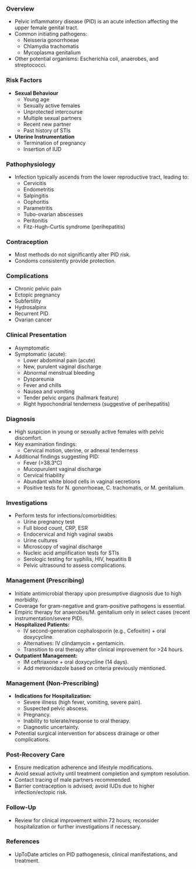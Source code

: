 ### Overview
- Pelvic inflammatory disease (PID) is an acute infection affecting the upper female genital tract.
- Common initiating pathogens:
  - Neisseria gonorrhoeae
  - Chlamydia trachomatis
  - Mycoplasma genitalium
- Other potential organisms: Escherichia coli, anaerobes, and streptococci.

### Risk Factors
- **Sexual Behaviour**
  - Young age
  - Sexually active females
  - Unprotected intercourse
  - Multiple sexual partners
  - Recent new partner
  - Past history of STIs
- **Uterine Instrumentation**
  - Termination of pregnancy
  - Insertion of IUD

### Pathophysiology
- Infection typically ascends from the lower reproductive tract, leading to:
  - Cervicitis
  - Endometritis
  - Salpingitis
  - Oophoritis
  - Parametritis
  - Tubo-ovarian abscesses
  - Peritonitis
  - Fitz-Hugh-Curtis syndrome (perihepatitis)

### Contraception
- Most methods do not significantly alter PID risk.
- Condoms consistently provide protection.

### Complications
- Chronic pelvic pain
- Ectopic pregnancy
- Subfertility
- Hydrosalpinx
- Recurrent PID
- Ovarian cancer

### Clinical Presentation
- Asymptomatic
- Symptomatic (acute):
  - Lower abdominal pain (acute)
  - New, purulent vaginal discharge
  - Abnormal menstrual bleeding
  - Dyspareunia
  - Fever and chills
  - Nausea and vomiting
  - Tender pelvic organs (hallmark feature)
  - Right hypochondrial tenderness (suggestive of perihepatitis)

### Diagnosis
- High suspicion in young or sexually active females with pelvic discomfort.
- Key examination findings:
  - Cervical motion, uterine, or adnexal tenderness
- Additional findings suggesting PID:
  - Fever (>38.3°C)
  - Mucopurulent vaginal discharge
  - Cervical friability
  - Abundant white blood cells in vaginal secretions
  - Positive tests for N. gonorrhoeae, C. trachomatis, or M. genitalium.

### Investigations
- Perform tests for infections/comorbidities:
  - Urine pregnancy test
  - Full blood count, CRP, ESR
  - Endocervical and high vaginal swabs
  - Urine cultures
  - Microscopy of vaginal discharge
  - Nucleic acid amplification tests for STIs
  - Serologic testing for syphilis, HIV, hepatitis B
  - Pelvic ultrasound to assess complications.

### Management (Prescribing)
- Initiate antimicrobial therapy upon presumptive diagnosis due to high morbidity.
- Coverage for gram-negative and gram-positive pathogens is essential.
- Empiric therapy for anaerobes/M. genitalium only in select cases (recent instrumentation/severe PID).
- **Hospitalized Patients:**
  - IV second-generation cephalosporin (e.g., Cefoxitin) + oral doxycycline.
  - Alternatives: IV clindamycin + gentamicin.
  - Transition to oral therapy after clinical improvement for >24 hours.
- **Outpatient Management:**
  - IM ceftriaxone + oral doxycycline (14 days).
  - Add metronidazole based on criteria previously mentioned.

### Management (Non-Prescribing)
- **Indications for Hospitalization:**
  - Severe illness (high fever, vomiting, severe pain).
  - Suspected pelvic abscess.
  - Pregnancy.
  - Inability to tolerate/response to oral therapy.
  - Diagnostic uncertainty.
- Potential surgical intervention for abscess drainage or other complications.

### Post-Recovery Care
- Ensure medication adherence and lifestyle modifications.
- Avoid sexual activity until treatment completion and symptom resolution.
- Contact tracing of male partners recommended.
- Barrier contraception is advised; avoid IUDs due to higher infection/ectopic risk.

### Follow-Up
- Review for clinical improvement within 72 hours; reconsider hospitalization or further investigations if necessary. 

### References
- UpToDate articles on PID pathogenesis, clinical manifestations, and treatment.
